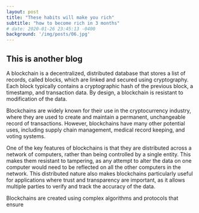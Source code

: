 ```yaml
---
layout: post
title: "These habits will make you rich"
subtitle: "how to become rich in 3 months"
# date: 2020-01-26 23:45:13 -0400
background: '/img/posts/06.jpg'
---
```

## This is another blog 
A blockchain is a decentralized, distributed database that stores a list of records, called blocks, which are linked and secured using cryptography. Each block typically contains a cryptographic hash of the previous block, a timestamp, and transaction data. By design, a blockchain is resistant to modification of the data.

Blockchains are widely known for their use in the cryptocurrency industry, where they are used to create and maintain a permanent, unchangeable record of transactions. However, blockchains have many other potential uses, including supply chain management, medical record keeping, and voting systems.

One of the key features of blockchains is that they are distributed across a network of computers, rather than being controlled by a single entity. This makes them resistant to tampering, as any attempt to alter the data on one computer would need to be reflected on all the other computers in the network. This distributed nature also makes blockchains particularly useful for applications where trust and transparency are important, as it allows multiple parties to verify and track the accuracy of the data.

Blockchains are created using complex algorithms and protocols that ensure


